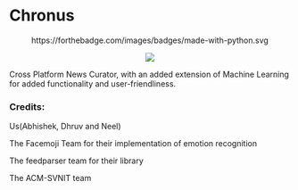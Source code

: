 <p align="center"><h1>Chronus</h1></p>
<p align="center">https://forthebadge.com/images/badges/made-with-python.svg</p>
<p align="center"><img src="https://image.ibb.co/kh2Qz6/iconbeta.png"/></p>



Cross Platform News Curator, with an added extension of Machine Learning for added functionality and user-friendliness.
<h3>Credits:</h3>

Us(Abhishek, Dhruv and Neel)

The Facemoji Team for their implementation of emotion recognition

The feedparser team for their library

The ACM-SVNIT team
